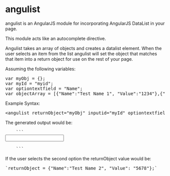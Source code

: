 angulist
========

angulist is an AngularJS module for incorporating AngularJS DataList in your page.

This module acts like an autocomplete directive.

Angulist takes an array of objects and creates a datalist element.
When the user selects an item from the list angulist will set the object that matches that item into a return object for use on the rest of your page.



Assuming the following variables:
<pre>
var myObj = {};
var myId = "myid";
var optiontextfield = "Name";
var objectArray = [{"Name":"Test Name 1", "Value":"1234"},{"Name": "Test Name 2","Value":"5678"}];
</pre>

Example Syntax:
<pre>
&lt;angulist returnObject="myObj" inputid="myId" optiontextfield="objName" localdata="objectArray" inputclass="form-control form-control-small" /&gt;
</pre>
The generated output would be:
<pre>
    ```
<input id="myId" class="form-control form-control-small" ng-model="returnValue" list="myId-list">
<datalist id="myId-list">
<option>Test Name 1</option>
<option>Test Name 2</option>
</datalist>
    ```
</pre>

If the user selects the second option the returnObject value would be:
<pre>
`returnObject = {"Name":"Test Name 2", "Value": "5678"};`
</pre>
